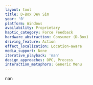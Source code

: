 ```yaml
---
layout: tool
title: D-Box Dev Sim
year: '0'
platform: Windows
availability: Proprietary
haptic_category: Force Feedback
hardware_abstraction: Consumer (D-Box)
driving_feature: Action
effect_localization: Location-aware
media_support: None
iterative_playback: 'nan'
design_approaches: DPC, Process
interaction_metaphors: Generic Menu
---
```

nan